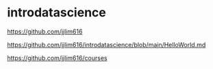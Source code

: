 # introdatascience

https://github.com/jjlim616

https://github.com/jjlim616/introdatascience/blob/main/HelloWorld.md

https://github.com/jjlim616/courses
